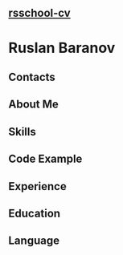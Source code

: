 ## __[rsschool-cv](https://jyz0o.github.io/rsschool-cv/cv)__

# __Ruslan Baranov__

## __Contacts__


## __About Me__


## __Skills__


## __Code Example__


## __Experience__


## __Education__ 


## __Language__